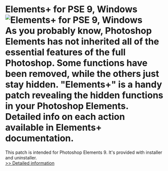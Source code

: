 # Elements+ for PSE 9, Windows<br />![Elements+ for PSE 9, Windows](https://mycommerce.akamaized.net/api/pimages/P300418755/BIG/300418755.GIF)<br />As you probably know, Photoshop Elements has not inherited all of the essential features of the full Photoshop. Some functions have been removed, while the others just stay hidden. "Elements+" is a handy patch revealing the hidden functions in your Photoshop Elements. Detailed info on each action available in Elements+ documentation.
This patch is intended for Photoshop Elements 9. It's provided with installer and uninstaller.<br />[>> Detailed information](https://secure.shareit.com/shareit/product.html?productid=300418755&affiliateid=200057808)